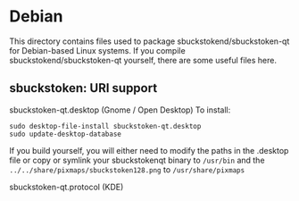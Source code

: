 
Debian
====================
This directory contains files used to package sbuckstokend/sbuckstoken-qt
for Debian-based Linux systems. If you compile sbuckstokend/sbuckstoken-qt yourself, there are some useful files here.

## sbuckstoken: URI support ##


sbuckstoken-qt.desktop  (Gnome / Open Desktop)
To install:

	sudo desktop-file-install sbuckstoken-qt.desktop
	sudo update-desktop-database

If you build yourself, you will either need to modify the paths in
the .desktop file or copy or symlink your sbuckstokenqt binary to `/usr/bin`
and the `../../share/pixmaps/sbuckstoken128.png` to `/usr/share/pixmaps`

sbuckstoken-qt.protocol (KDE)

